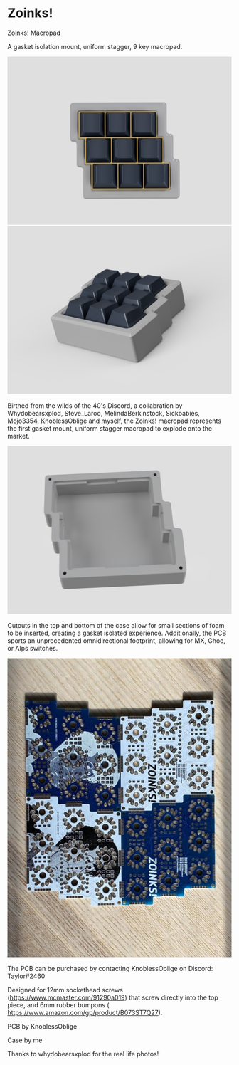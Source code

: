 # Zoinks!
Zoinks! Macropad

A gasket isolation mount, uniform stagger, 9 key macropad.

![TopView](https://github.com/dingusxmcgee/Zoinks/blob/master/Photos/Zoinks-Top.jpg?raw=true)
![AngleView](https://github.com/dingusxmcgee/Zoinks/blob/master/Photos/Zoinks-Angle.jpg?raw=true)


Birthed from the wilds of the 40's Discord, a collabration by Whydobearsxplod, Steve_Laroo, MelindaBerkinstock, Sickbabies, Mojo3354, KnoblessOblige and myself, the Zoinks! macropad represents the first gasket mount, uniform stagger macropad to explode onto the market.

![GasketView](https://github.com/dingusxmcgee/Zoinks/blob/master/Photos/Zoinks-Bottom-Inside.jpg?raw=true)

Cutouts in the top and bottom of the case allow for small sections of foam to be inserted, creating a gasket isolated experience.
Additionally, the PCB sports an unprecedented omnidirectional footprint, allowing for MX, Choc, or Alps switches.

![PCBView](https://github.com/dingusxmcgee/Zoinks/blob/master/Photos/ZoinksPCB.jpg?raw=true)

The PCB can be purchased by contacting KnoblessOblige on Discord: Taylor#2460

Designed for 12mm sockethead screws (https://www.mcmaster.com/91290a019) that screw directly into the top piece, and 6mm rubber bumpons ( https://www.amazon.com/gp/product/B073ST7Q27).



PCB by KnoblessOblige

Case by me

Thanks to whydobearsxplod for the real life photos!
